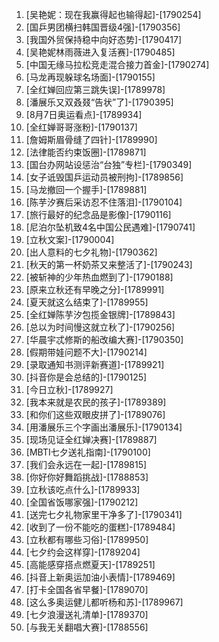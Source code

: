 
1. [吴艳妮：现在我赢得起也输得起]-[1790254]
1. [国乒男团横扫韩国晋级4强]-[1790356]
1. [我国外贸保持稳中向好态势]-[1790417]
1. [吴艳妮林雨薇进入复活赛]-[1790485]
1. [中国无缘马拉松竞走混合接力首金]-[1790274]
1. [马龙再现躲球名场面]-[1790155]
1. [全红婵回应第三跳失误]-[1789978]
1. [潘展乐又双叒叕“告状”了]-[1790395]
1. [8月7日奥运看点]-[1789934]
1. [全红婵哥哥涨粉]-[1790137]
1. [詹姆斯眉骨缝了四针]-[1789990]
1. [法律能否约束饭圈]-[1789871]
1. [国台办网站设惩治“台独”专栏]-[1790349]
1. [女子诋毁国乒运动员被刑拘]-[1789856]
1. [马龙撤回一个握手]-[1789881]
1. [陈芋汐赛后采访忍不住落泪]-[1790104]
1. [旅行最好的纪念品是影像]-[1790116]
1. [尼泊尔坠机致4名中国公民遇难]-[1790741]
1. [立秋文案]-[1790004]
1. [出人意料的七夕礼物]-[1790362]
1. [秋天的第一杯奶茶又来整活了]-[1790243]
1. [被斩神的少年热血燃到了]-[1790188]
1. [原来立秋还有早晚之分]-[1789991]
1. [夏天就这么结束了]-[1789955]
1. [全红婵陈芋汐包揽金银牌]-[1789843]
1. [总以为时间慢这就立秋了]-[1790256]
1. [华晨宇忒修斯的船改编大赛]-[1790350]
1. [假期带娃问题不大]-[1790214]
1. [录取通知书测评新赛道]-[1789921]
1. [抖音你是会总结的]-[1790125]
1. [今日立秋]-[1789927]
1. [我本来就是农民的孩子]-[1789389]
1. [和你们这些双眼皮拼了]-[1789076]
1. [用潘展乐三个字画出潘展乐]-[1790134]
1. [现场见证全红婵决赛]-[1789887]
1. [MBTI七夕送礼指南]-[1790100]
1. [我们会永远在一起]-[1789815]
1. [你好你好舞蹈挑战]-[1788853]
1. [立秋该吃点什么]-[1789933]
1. [全国省饭哪家强]-[1790212]
1. [送完七夕礼物家里干净多了]-[1790341]
1. [收到了一份不能吃的蛋糕]-[1789484]
1. [立秋都有哪些习俗]-[1789950]
1. [七夕约会这样穿]-[1789204]
1. [高能感穿搭点燃夏天]-[1789251]
1. [抖音上新奥运加油小表情]-[1789469]
1. [打卡全国各省早餐]-[1789070]
1. [这么多奥运健儿都听杨和苏]-[1789967]
1. [七夕浪漫送礼清单]-[1789370]
1. [与我无关翻唱大赛]-[1788556]